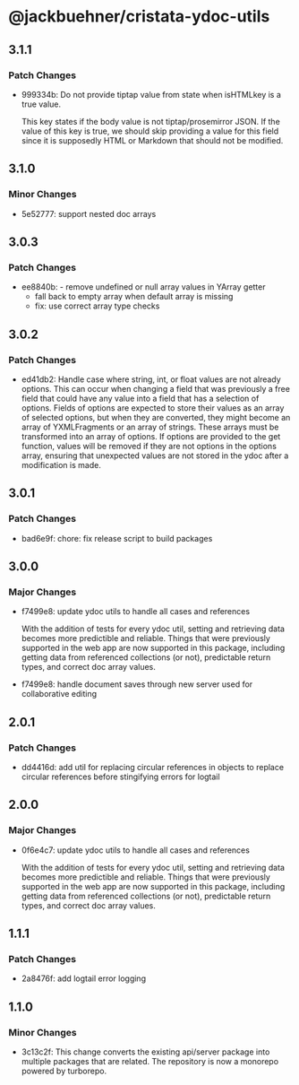 # @jackbuehner/cristata-ydoc-utils

## 3.1.1

### Patch Changes

- 999334b: Do not provide tiptap value from state when isHTMLkey is a true value.

  This key states if the body value is not tiptap/prosemirror JSON.
  If the value of this key is true, we should skip providing a value
  for this field since it is supposedly HTML or Markdown that should
  not be modified.

## 3.1.0

### Minor Changes

- 5e52777: support nested doc arrays

## 3.0.3

### Patch Changes

- ee8840b: - remove undefined or null array values in YArray getter
  - fall back to empty array when default array is missing
  - fix: use correct array type checks

## 3.0.2

### Patch Changes

- ed41db2: Handle case where string, int, or float values are not already options. This can occur when changing a field that was previously a free field that could have any value into a field that has a selection of options. Fields of options are expected to store their values as an array of selected options, but when they are converted, they might become an array of YXMLFragments or an array of strings. These arrays must be transformed into an array of options. If options are provided to the get function, values will be removed if they are not options in the options array, ensuring that unexpected values are not stored in the ydoc after a modification is made.

## 3.0.1

### Patch Changes

- bad6e9f: chore: fix release script to build packages

## 3.0.0

### Major Changes

- f7499e8: update ydoc utils to handle all cases and references

  With the addition of tests for every ydoc util, setting and retrieving data becomes more predictible and reliable. Things that were previously supported in the web app are now supported in this package, including getting data from referenced collections (or not), predictable return types, and correct doc array values.

- f7499e8: handle document saves through new server used for collaborative editing

## 2.0.1

### Patch Changes

- dd4416d: add util for replacing circular references in objects to replace circular references before stingifying errors for logtail

## 2.0.0

### Major Changes

- 0f6e4c7: update ydoc utils to handle all cases and references

  With the addition of tests for every ydoc util, setting and retrieving data becomes more predictible and reliable. Things that were previously supported in the web app are now supported in this package, including getting data from referenced collections (or not), predictable return types, and correct doc array values.

## 1.1.1

### Patch Changes

- 2a8476f: add logtail error logging

## 1.1.0

### Minor Changes

- 3c13c2f: This change converts the existing api/server package into multiple packages that are related. The repository is now a monorepo powered by turborepo.
